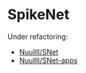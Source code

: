 # SpikeNet

Under refactoring:
- [Nuullll/SNet](https://github.com/Nuullll/SNet)
- [Nuullll/SNet-apps](https://github.com/Nuullll/SNet-apps)
